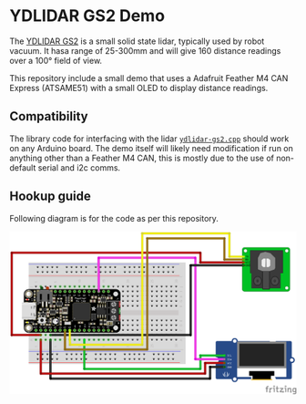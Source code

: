 # YDLIDAR GS2 Demo

The [YDLIDAR GS2](https://www.ydlidar.com/products/view/11.html) is a small solid state lidar, typically used by robot vacuum. It hasa range of 25-300mm and will give 160 distance readings over a 100° field of view.

This repository include a small demo that uses a Adafruit Feather M4 CAN Express  (ATSAME51) with a small OLED to display distance readings.


## Compatibility

The library code for interfacing with the lidar [`ydlidar-gs2.cpp`](./src/ydlidar-gs2-demo/ydlidar-gs2.cpp) should work on any Arduino board. The demo itself will likely need modification if run on anything other than a Feather M4 CAN, this is mostly due to the use of non-default serial and i2c comms.


## Hookup guide
Following diagram is for the code as per this repository.

![Breadboard diagram](./docs/breadboard_hookup.png)
